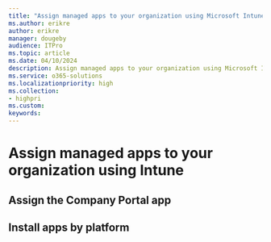 ```yaml
---
title: "Assign managed apps to your organization using Microsoft Intune"
ms.author: erikre
author: erikre
manager: dougeby
audience: ITPro
ms.topic: article
ms.date: 04/10/2024
description: Assign managed apps to your organization using Microsoft Intune.
ms.service: o365-solutions
ms.localizationpriority: high
ms.collection:
- highpri
ms.custom:
keywords:
---
```


# Assign managed apps to your organization using Intune


## Assign the Company Portal app


## Install apps by platform


